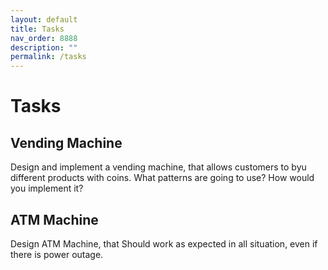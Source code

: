 ```yaml
---
layout: default
title: Tasks
nav_order: 8888
description: ""
permalink: /tasks
---
```


# Tasks

## Vending Machine
Design and implement a vending machine, that allows customers to byu different products with coins.
What patterns are going to use? How would you implement it?

## ATM Machine
Design ATM Machine, that Should work as expected in all situation, even if there is power outage.
